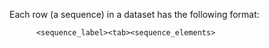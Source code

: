 Each row (a sequence) in a dataset has the following format:
```
      <sequence_label><tab><sequence_elements>
```
